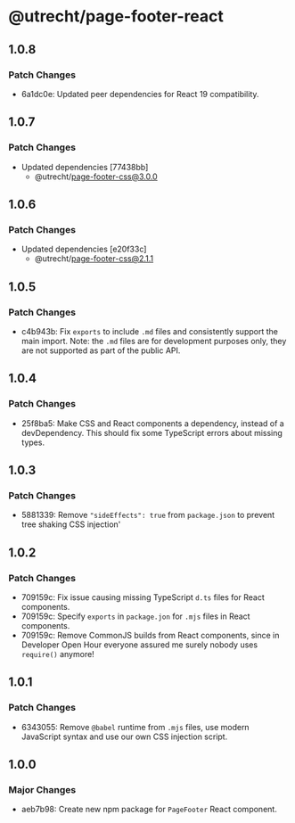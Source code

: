 # @utrecht/page-footer-react

## 1.0.8

### Patch Changes

- 6a1dc0e: Updated peer dependencies for React 19 compatibility.

## 1.0.7

### Patch Changes

- Updated dependencies [77438bb]
  - @utrecht/page-footer-css@3.0.0

## 1.0.6

### Patch Changes

- Updated dependencies [e20f33c]
  - @utrecht/page-footer-css@2.1.1

## 1.0.5

### Patch Changes

- c4b943b: Fix `exports` to include `.md` files and consistently support the main import.
  Note: the `.md` files are for development purposes only, they are not supported as part of the public API.

## 1.0.4

### Patch Changes

- 25f8ba5: Make CSS and React components a dependency, instead of a devDependency. This should fix some TypeScript errors about missing types.

## 1.0.3

### Patch Changes

- 5881339: Remove `"sideEffects": true` from `package.json` to prevent tree shaking CSS injection'

## 1.0.2

### Patch Changes

- 709159c: Fix issue causing missing TypeScript `d.ts` files for React components.
- 709159c: Specify `exports` in `package.jon` for `.mjs` files in React components.
- 709159c: Remove CommonJS builds from React components, since in Developer Open Hour everyone assured me surely nobody uses `require()` anymore!

## 1.0.1

### Patch Changes

- 6343055: Remove `@babel` runtime from `.mjs` files, use modern JavaScript syntax and use our own CSS injection script.

## 1.0.0

### Major Changes

- aeb7b98: Create new npm package for `PageFooter` React component.
